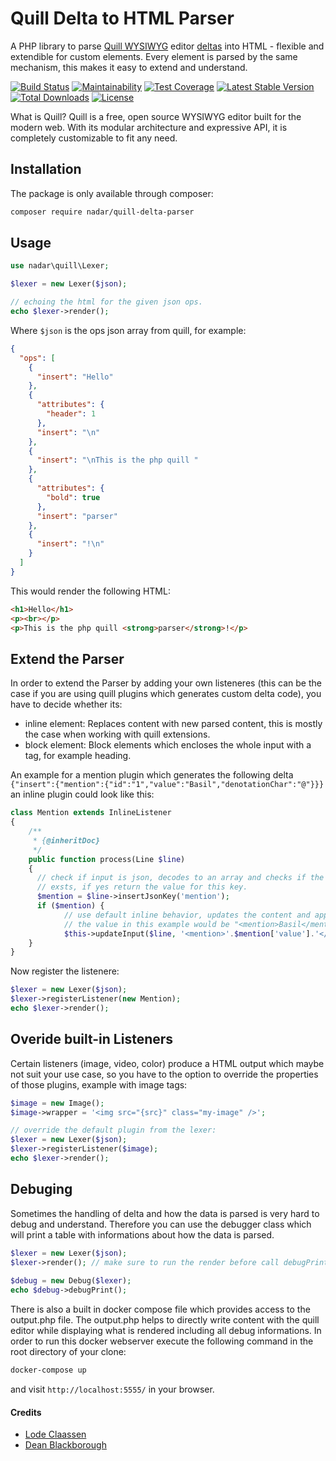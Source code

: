 # Quill Delta to HTML Parser

A PHP library to parse [Quill WYSIWYG](https://quilljs.com/) editor [deltas](https://github.com/quilljs/delta) into HTML - flexible and extendible for custom elements. Every element is parsed by the same mechanism, this makes it easy to extend and understand.

[![Build Status](https://travis-ci.org/nadar/quill-delta-parser.svg?branch=master)](https://travis-ci.org/nadar/quill-delta-parser)
[![Maintainability](https://api.codeclimate.com/v1/badges/fdf80e7b61e4505bc421/maintainability)](https://codeclimate.com/github/nadar/quill-delta-parser/maintainability)
[![Test Coverage](https://api.codeclimate.com/v1/badges/fdf80e7b61e4505bc421/test_coverage)](https://codeclimate.com/github/nadar/quill-delta-parser/test_coverage)
[![Latest Stable Version](https://poser.pugx.org/nadar/quill-delta-parser/v/stable)](https://packagist.org/packages/nadar/quill-delta-parser)
[![Total Downloads](https://poser.pugx.org/nadar/quill-delta-parser/downloads)](https://packagist.org/packages/nadar/quill-delta-parser)
[![License](https://poser.pugx.org/nadar/quill-delta-parser/license)](https://packagist.org/packages/nadar/quill-delta-parser)

What is Quill? Quill is a free, open source WYSIWYG editor built for the modern web. With its modular architecture and expressive API, it is completely customizable to fit any need.

## Installation

The package is only available through composer:

```sh
composer require nadar/quill-delta-parser
```

## Usage

```php
use nadar\quill\Lexer;

$lexer = new Lexer($json);

// echoing the html for the given json ops.
echo $lexer->render();
```

Where `$json` is the ops json array from quill, for example:

```json
{
  "ops": [
    {
      "insert": "Hello"
    },
    {
      "attributes": {
        "header": 1
      },
      "insert": "\n"
    },
    {
      "insert": "\nThis is the php quill "
    },
    {
      "attributes": {
        "bold": true
      },
      "insert": "parser"
    },
    {
      "insert": "!\n"
    }
  ]
}
```

This would render the following HTML:

```html
<h1>Hello</h1>
<p><br></p>
<p>This is the php quill <strong>parser</strong>!</p>
```

## Extend the Parser

In order to extend the Parser by adding your own listeneres (this can be the case if you are using quill plugins which generates custom delta code), you have to decide whether its:

+ inline element: Replaces content with new parsed content, this is mostly the case when working with quill extensions.
+ block element: Block elements which encloses the whole input with a tag, for example heading.

An example for a mention plugin which generates the following delta `{"insert":{"mention":{"id":"1","value":"Basil","denotationChar":"@"}}}` an inline plugin could look like this:

```php
class Mention extends InlineListener
{
    /**
     * {@inheritDoc}
     */
    public function process(Line $line)
    {
      // check if input is json, decodes to an array and checks if the key "mention" 
      // exsts, if yes return the value for this key.
      $mention = $line->insertJsonKey('mention');
      if ($mention) {
            // use default inline behavior, updates the content and append to next "block" element.
            // the value in this example would be "<mention>Basil</mention>".
            $this->updateInput($line, '<mention>'.$mention['value'].'</mention>');
    }
}
```

Now register the listenere:

```php
$lexer = new Lexer($json);
$lexer->registerListener(new Mention);
echo $lexer->render();
```

## Overide built-in Listeners

Certain listeners (image, video, color) produce a HTML output which maybe not suit your use case, so you have to the option to override the properties of those plugins, example with image tags:

```php
$image = new Image();
$image->wrapper = '<img src="{src}" class="my-image" />';

// override the default plugin from the lexer:
$lexer = new Lexer($json);
$lexer->registerListener($image);
echo $lexer->render();
```

## Debuging

Sometimes the handling of delta and how the data is parsed is very hard to debug and understand. Therefore you can use the debugger class which will print a table with informations about how the data is parsed.

```php
$lexer = new Lexer($json);
$lexer->render(); // make sure to run the render before call debugPrint();
 
$debug = new Debug($lexer);
echo $debug->debugPrint();
```

There is also a built in docker compose file which provides access to the output.php file. The output.php helps to directly write content with the quill editor while displaying what is rendered including all debug informations. In order to run this docker webserver execute the following command in the root directory of your clone:

```sh
docker-compose up
```

and visit `http://localhost:5555/` in your browser.

#### Credits

+ [Lode Claassen](https://github.com/lode)
+ [Dean Blackborough](https://github.com/deanblackborough)
